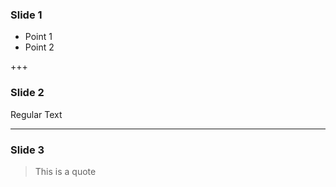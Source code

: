 ### Slide 1

- Point 1
- Point 2

+++

### Slide 2

Regular Text

---

### Slide 3

> This is a quote
